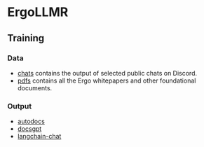 # ErgoLLMR

## Training

### Data

- [chats](training/data/chats/) contains the output of selected public chats on Discord. 
- [pdfs](training/data/pdfs/) contains all the Ergo whitepapers and other foundational documents.

### Output

- [autodocs](training/output/autodocs/)
- [docsgpt](training/output/docsgpt/)
- [langchain-chat](training/output/langchain-chat/)